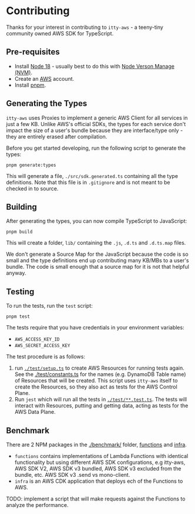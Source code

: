# Contributing

Thanks for your interest in contributing to `itty-aws` - a teeny-tiny community owned AWS SDK for TypeScript.

## Pre-requisites

- Install [Node 18](https://nodejs.org/en/) - usually best to do this with [Node Verson Manage (NVM)](https://github.com/nvm-sh/nvm).
- Create an [AWS](https://aws.amazon.com) account.
- Install [pnpm](https://pnpm.io/).

## Generating the Types

`itty-aws` uses Proxies to implement a generic AWS Client for all services in just a few KB. Unlike AWS's official SDKs, the types for each service don't impact the size of a user's bundle because they are interface/type only - they are entirely erased after compilation.

Before you get started developing, run the following script to generate the types:

```
pnpm generate:types
```

This will generate a file, `./src/sdk.generated.ts` containing all the type definitions. Note that this file is in `.gitignore` and is not meant to be checked in to source.

## Building

After generating the types, you can now compile TypeScript to JavaScript:

```
pnpm build
```

This will create a folder, `lib/` containing the `.js`, `.d.ts` and `.d.ts.map` files.

We don't generate a Source Map for the JavaScript because the code is so small and the type definitions end up contributing many KB/MBs to a user's bundle. The code is small enough that a source map for it is not that helpful anyway.

## Testing

To run the tests, run the `test` script:

```
pnpm test
```

The tests require that you have credentials in your environment variables:

- `AWS_ACCESS_KEY_ID`
- `AWS_SECRET_ACCESS_KEY`

The test procedure is as follows:

1. run [`./test/setup.ts`](./test/setup.ts) to create AWS Resources for running tests again. See the [./test/constants.ts](./test/constants.ts) for the names (e.g. DynamoDB Table name) of Resources that will be created. This script uses `itty-aws` itself to create the Resources, so they also act as tests for the AWS Control Plane.
2. Run `jest` which will run all the tests in [`./test/**.test.ts`](./test/). The tests will interact with Resources, putting and getting data, acting as tests for the AWS Data Plane.

## Benchmark

There are 2 NPM packages in the [./benchmark/](./benchmark/) folder, [functions](./benchmark/functions/) and [infra](./benchmark/infra/).

- `functions` contains implementations of Lambda Functions with identical functionality but using different AWS SDK configurations, e.g itty-aws, AWS SDK V2, AWS SDK v3 bundled, AWS SDK v3 excluded from the bundle, etc. AWS SDK v3 .send vs mono-client.
- `infra` is an AWS CDK application that deploys ech of the Functions to AWS.

TODO: implement a script that will make requests against the Functions to analyze the performance.
